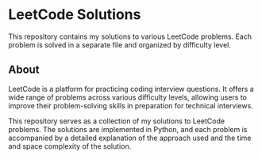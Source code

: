 # LeetCode Solutions

This repository contains my solutions to various LeetCode problems. Each problem is solved in a separate file and organized by difficulty level.

## About

LeetCode is a platform for practicing coding interview questions. It offers a wide range of problems across various difficulty levels, allowing users to improve their problem-solving skills in preparation for technical interviews.

This repository serves as a collection of my solutions to LeetCode problems. The solutions are implemented in Python, and each problem is accompanied by a detailed explanation of the approach used and the time and space complexity of the solution.
